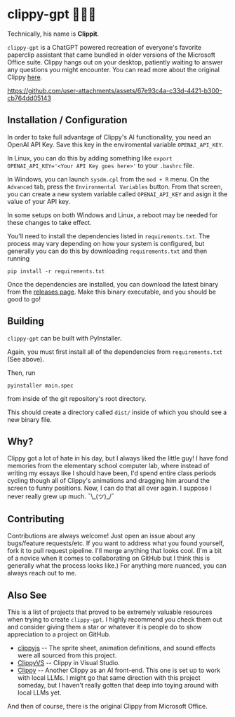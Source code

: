 # clippy-gpt 📎📎📎
Technically, his name is **Clippit**.

`clippy-gpt` is a ChatGPT powered recreation of everyone's favorite paperclip assistant that came bundled in older versions of the Microsoft Office suite. Clippy hangs out on your desktop, patiently waiting to answer any questions you might encounter. You can read more about the original Clippy [here](https://en.wikipedia.org/wiki/Office_Assistant).

https://github.com/user-attachments/assets/67e93c4a-c33d-4421-b300-cb764dd05143

## Installation / Configuration
In order to take full advantage of Clippy's AI functionality, you need an OpenAI API Key. Save this key in the enviromental variable `OPENAI_API_KEY`.

In Linux, you can do this by adding something like `export OPENAI_API_KEY='<Your API Key goes here>'` to your `.bashrc` file.

In Windows, you can launch `sysdm.cpl` from the `mod + R` menu. On the `Advanced` tab, press the `Environmental Variables` button. From that screen, you can create a new system variable called `OPENAI_API_KEY` and asign it the value of your API key.

In some setups on both Windows and Linux, a reboot may be needed for these changes to take effect.

You'll need to install the dependencies listed in `requirements.txt`. The process may vary depending on how your system is configured, but generally you can do this by downloading `requirements.txt` and then running

```
pip install -r requirements.txt
```

Once the dependencies are installed, you can download the latest binary from the [releases page](https://github.com/joshuaDeal/clippy-gpt/releases). Make this binary executable, and you should be good to go!

## Building
`clippy-gpt` can be built with PyInstaller.

Again, you must first install all of the dependencies from `requirements.txt` (See above).

Then, run

```
pyinstaller main.spec
```

from inside of the git repository's root directory.

This should create a directory called `dist/` inside of which you should see a new binary file.

## Why?
Clippy got a lot of hate in his day, but I always liked the little guy! I have fond memories from the elementary school computer lab, where instead of writing my essays like I should have been, I'd spend entire class periods cycling though all of Clippy's animations and dragging him around the screen to funny positions. Now, I can do that all over again. I suppose I never really grew up much. ¯\\\_(ツ)\_/¯

## Contributing
Contributions are always welcome! Just open an issue about any bugs/feature requests/etc. If you want to address what you found yourself, fork it to pull request pipeline. I'll merge anything that looks cool. (I'm a bit of a novice when it comes to collaborating on GitHub but I think this is generally what the process looks like.) For anything more nuanced, you can always reach out to me.

## Also See
This is a list of projects that proved to be extremely valuable resources when trying to create `clippy-gpt`. I highly recommend you check them out and consider giving them a star or whatever it is people do to show appreciation to a project on GitHub.
- [clippyjs](https://github.com/pi0/clippyjs) -- The sprite sheet, animation definitions, and sound effects were all sourced from this project.
- [ClippyVS](https://github.com/tanathos/ClippyVS) -- Clippy in Visual Studio.
- [Clippy](https://github.com/felixrieseberg/clippy) -- Another Clippy as an AI front-end. This one is set up to work with local LLMs. I might go that same direction with this project someday, but I haven't really gotten that deep into toying around with local LLMs yet.

And then of course, there is the original Clippy from Microsoft Office.
